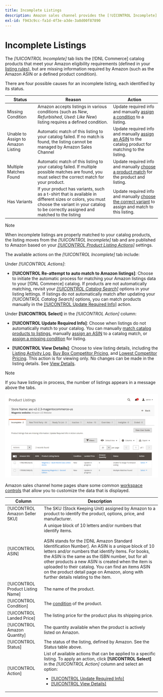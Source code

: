 ```yaml
---
title: Incomplete Listings
description: Amazon sales channel provides the [!UICONTROL Incomplete] tab to help you identify and meet eligibility requirements for your incomplete Amazon listings.
exl-id: f943c9cc-fa1d-4f3e-a3de-3a8d00f87890
---
```

# Incomplete Listings

The _[!UICONTROL Incomplete]_ tab lists the [!DNL Commerce] catalog products that meet your Amazon eligibility requirements (defined in your [listing rules](./listing-rules.md)), but are missing information required by Amazon (such as the Amazon ASIN or a defined product condition).

There are four possible causes for an incomplete listing, each identified by its status.

|Status|Reason|Action|
|--- |--- |--- |
|Missing Condition|Amazon accepts listings in various conditions (such as _New_, _Refurbished_, _Used: Like New_) listing requires a defined condition.|Update required info and manually [assign a condition](./amazon-manually-update-incomplete-listing.md#update-required-info-missing-condition) to a listing.|
|Unable to Assign to Amazon Listing|Automatic match of this listing to your catalog failed. If no match is found, the listing cannot be managed by Amazon Sales Channel|Update required info and manually [assign an ASIN](./amazon-manually-update-incomplete-listing.md#update-required-info-unable-to-assign-to-amazon-listing) to the catalog product for matching to the listing.|
|Multiple Matches Found|Automatic match of this listing to your catalog failed. If multiple possible matches are found, you must select the correct match for your product.|Update required info and manually [choose a product match](./amazon-manually-update-incomplete-listing.md#update-required-info-multiple-matches-found) for the product and listing.|
|Has Variants|If your product has variants, such as a t-shirt that is available in different sizes or colors, you must choose the variant in your catalog to be correctly assigned and matched to the listing|Update required info and manually [choose the correct variant](./amazon-manually-update-incomplete-listing.md#update-required-info-has-variants) to assign and match to this listing.|

>[!NOTE]
>When incomplete listings are properly matched to your catalog products, the listing moves from the _[!UICONTROL Incomplete]_ tab and are published to Amazon based on your [_[!UICONTROL Product Listing Actions]_](./product-listing-actions.md) settings.

The available actions on the _[!UICONTROL Incomplete]_ tab include:

Under _[!UICONTROL Actions]_:

- **[!UICONTROL Re-attempt to auto match to Amazon listings]**: Choose to initiate the automatic process for matching your Amazon listings data to your [!DNL Commerce] catalog. If products are not automatically matching, revisit your [_[!UICONTROL Catalog Search]_](./catalog-search.md) options in your listing lettings. If listings do not automatically match after updating your _[!UICONTROL Catalog Search]_ options, you can match products manually in the [[!UICONTROL Update Required Info]](./amazon-manually-update-incomplete-listing.md#update-required-info-multiple-matches-found) action.

Under **[!UICONTROL Select]** in the _[!UICONTROL Action]_ column:

- **[!UICONTROL Update Required Info]**: Choose when listings do not automatically match to your catalog. You can manually [match catalog products to listings](./amazon-manually-update-incomplete-listing.md#update-required-info-multiple-matches-found), manually [assign an ASIN](./amazon-manually-update-incomplete-listing.md#update-required-info-unable-to-assign-to-amazon-listing) to a catalog match, or [assign a missing condition](./amazon-manually-update-incomplete-listing.md#update-required-info-missing-condition) for listing.

- **[!UICONTROL View Details]**: Choose to view listing details, including the [Listing Activity Log](./product-listing-details.md#listing-activity-log), [Buy Box Competitor Pricing](./product-listing-details.md#buy-box-competitor-pricing), and [Lowest Competitor Pricing](./product-listing-details.md#lowest-competitor-pricing). This action is for viewing only. No changes can be made in the listing details. See [View Details](./product-listing-details.md).

>[!NOTE]
>
>If you have listings in process, the number of listings appears in a message above the tabs.

![Incomplete Amazon listings](assets/amazon-incomplete-listings.png)

Amazon sales channel home pages share some common [workspace controls](./workspace-controls.md) that allow you to customize the data that is displayed.

|Column|Description|
|--- |--- |
|[!UICONTROL Amazon Seller SKU]|The SKU (Stock Keeping Unit) assigned by Amazon to a product to identify the product, options, price, and manufacturer.|
|[!UICONTROL ASIN]|A unique block of 10 letters and/or numbers that identify items.<br><br>ASIN stands for the [!DNL Amazon Standard Identification Number]. An ASIN is a unique block of 10 letters and/or numbers that identify items. For books, the ASIN is the same as the ISBN number, but for all other products a new ASIN is created when the item is uploaded to their catalog. You can find an items ASIN on the product detail page on Amazon, along with further details relating to the item.|
|[!UICONTROL Product Listing Name]|The name of the product.|
|[!UICONTROL Condition]|The [condition](./product-listing-condition.md) of the product.|
|[!UICONTROL Landed Price]|The listing price for the product plus its shipping price.|
|[!UICONTROL Amazon Quantity]|The quantity available when the product is actively listed on Amazon.|
|[!UICONTROL Status]|The status of the listing, defined by Amazon. See the Status table above.|
|[!UICONTROL Action]|List of available actions that can be applied to a specific listing. To apply an action, click **[!UICONTROL Select]** in the _[!UICONTROL Action]_ column and select an option:<ul><li>[[!UICONTROL Update Required Info]](./amazon-manually-update-incomplete-listing.md)</li><li>[[!UICONTROL View Details]](./product-listing-details.md)</li></ul>|
